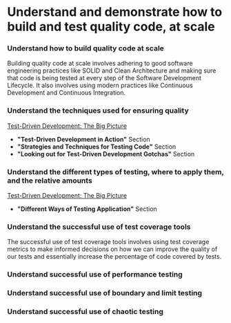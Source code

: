 # Understand and demonstrate how to build and test quality code, at scale

### Understand how to build quality code at scale

Building quality code at scale involves adhering to good software engineering practices like SOLID and Clean Architecture and making sure that code is being tested at every step of the Software Development Lifecycle. It also involves using modern practices like Continuous Development and Continuous Integration.

### Understand the techniques used for ensuring quality

[Test-Driven Development: The Big Picture](/Certificates/Test-Driven%20Development%20Certificate.pdf)
- **"Test-Driven Development in Action"** Section
- **"Strategies and Techniques for Testing Code"** Section
- **"Looking out for Test-Driven Development Gotchas"** Section

### Understand the different types of testing, where to apply them, and the relative amounts

[Test-Driven Development: The Big Picture](/Certificates/Test-Driven%20Development%20Certificate.pdf)
- **"Different Ways of Testing Application"** Section

### Understand the successful use of test coverage tools

The successful use of test coverage tools involves using test coverage metrics to make informed decisions on how we can improve the quality of our tests and essentially increase the percentage of code covered by tests.

### Understand successful use of performance testing



### Understand successful use of boundary and limit testing



### Understand successful use of chaotic testing

